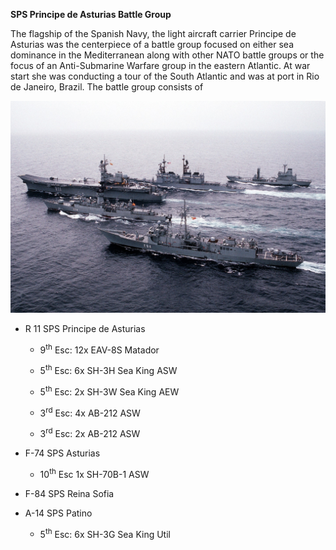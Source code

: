 **SPS Principe de Asturias Battle Group**

The flagship of the Spanish Navy, the light aircraft carrier Principe de
Asturias was the centerpiece of a battle group focused on either sea
dominance in the Mediterranean along with other NATO battle groups or
the focus of an Anti-Submarine Warfare group in the eastern Atlantic. At
war start she was conducting a tour of the South Atlantic and was at
port in Rio de Janeiro, Brazil. The battle group consists of

![](/assets/images/nato/es/navy/sps/image1.jpeg)

  - R 11 SPS Principe de Asturias
    
      - 9<sup>th</sup> Esc: 12x EAV-8S Matador
    
      - 5<sup>th</sup> Esc: 6x SH-3H Sea King ASW
    
      - 5<sup>th</sup> Esc: 2x SH-3W Sea King AEW
    
      - 3<sup>rd</sup> Esc: 4x AB-212 ASW
    
      - 3<sup>rd</sup> Esc: 2x AB-212 ASW

  - F-74 SPS Asturias
    
      - 10<sup>th</sup> Esc 1x SH-70B-1 ASW

  - F-84 SPS Reina Sofia

  - A-14 SPS Patino
    
      - 5<sup>th</sup> Esc: 6x SH-3G Sea King Util
